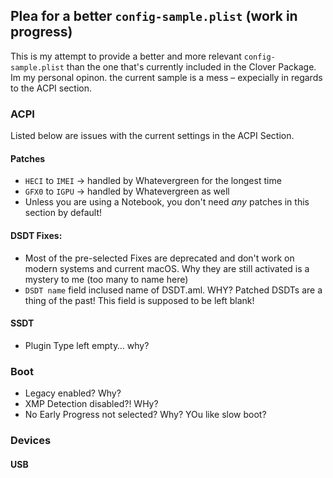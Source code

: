 ## Plea for a better `config-sample.plist` (work in progress)

This is my attempt to provide a better and more relevant `config-sample.plist` than the one that's currently included in the Clover Package. Im my personal opinon. the current sample is a mess – expecially in regards to the ACPI section.

### ACPI
Listed below are issues with the current settings in the ACPI Section.

#### Patches
- `HECI` to `IMEI` &rarr; handled by Whatevergreen for the longest time
- `GFX0` to `IGPU` &rarr; handled by Whatevergreen as well
- Unless you are using a Notebook, you don't need *any* patches in this section by default!

#### DSDT Fixes:
- Most of the pre-selected Fixes are deprecated and don't work on modern systems and current macOS. Why they are still activated is a mystery to me (too many to name here)
- `DSDT name` field inclused name of DSDT.aml. WHY? Patched DSDTs are a thing of the past! This field is supposed to be left blank!

#### SSDT
- Plugin Type left empty… why?

### Boot
- Legacy enabled? Why?
- XMP Detection disabled?! WHy?
- No Early Progress not selected? Why? YOu like slow boot?

### Devices
#### USB